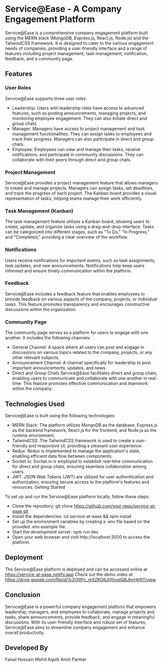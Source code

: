 
# Service@Ease - A Company Engagement Platform

Service@Ease is a comprehensive company engagement platform built using the MERN stack (MongoDB, Express.js, React.js, Node.js) and the TailwindCSS framework. It is designed to cater to the various engagement needs of companies, providing a user-friendly interface and a range of features including project management, task management, notification, feedback, and a community page.

## Features

### User Roles
Service@Ease supports three user roles:

- Leadership: Users with leadership roles have access to advanced features, such as posting announcements, managing projects, and monitoring employee engagement. They can also initiate direct and group chats.
- Manager: Managers have access to project management and task management functionalities. They can assign tasks to employees and track their progress. Managers can also participate in direct and group chats.
- Employee: Employees can view and manage their tasks, receive notifications, and participate in community discussions. They can collaborate with their peers through direct and group chats.

### Project Management
Service@Ease provides a project management feature that allows managers to create and manage projects. Managers can assign tasks, set deadlines, and track the progress of each project. The Kanban board provides a visual representation of tasks, helping teams manage their work efficiently.

### Task Management (Kanban)
The task management feature utilizes a Kanban board, allowing users to create, update, and organize tasks using a drag-and-drop interface. Tasks can be categorized into different stages, such as "To Do," "In Progress," and "Completed," providing a clear overview of the workflow.

### Notifications
Users receive notifications for important events, such as task assignments, task updates, and new announcements. Notifications help keep users informed and ensure timely communication within the platform.

### Feedback
Service@Ease includes a feedback feature that enables employees to provide feedback on various aspects of the company, projects, or individual tasks. This feature promotes transparency and encourages constructive discussions within the organization.

### Community Page
The community page serves as a platform for users to engage with one another. It includes the following channels:

- General Channel: A space where all users can post and engage in discussions on various topics related to the company, projects, or any other relevant subjects.
- Announcement Channel: A channel specifically for leadership to post important announcements, updates, and news.
- Direct and Group Chats
Service@Ease facilitates direct and group chats, enabling users to communicate and collaborate with one another in real-time. This feature promotes effective communication and teamwork within the company.

## Technologies Used

Service@Ease is built using the following technologies:

- MERN Stack: The platform utilizes MongoDB as the database, Express.js as the backend framework, React.js for the frontend, and Node.js as the runtime environment.
- TailwindCSS: The TailwindCSS framework is used to create a user-friendly and responsive UI, providing a pleasant user experience.
- Redux: Redux is implemented to manage the application's state, enabling efficient data flow between components.
- Socket.io: Socket.io is employed to establish real-time communication for direct and group chats, ensuring seamless collaboration among users.
- JWT: JSON Web Tokens (JWT) are utilized for user authentication and authorization, ensuring secure access to the platform's features and resources.
Getting Started

To set up and run the Service@Ease platform locally, follow these steps:

- Clone the repository: git clone https://github.com/your-repo/service-at-ease.git
- Install the dependencies: cd service-at-ease && npm install
- Set up the environment variables by creating a .env file based on the provided .env.example file.
- Start the development server: npm run dev
- Open your web browser and visit http://localhost:3000 to access the platform.

## Deployment

The Service@Ease platform is deployed and can be accessed online at https://service-at-ease.netlify.app
Check out the demo video at https://drive.google.com/file/d/1c2I3lfPc_mXZKG6JIXhvstQ8JbyHlrRT/view

## Conclusion

Service@Ease is a powerful company engagement platform that empowers leadership, managers, and employees to collaborate, manage projects and tasks, share announcements, provide feedback, and engage in meaningful discussions. With its user-friendly interface and robust set of features, Service@Ease aims to streamline company engagement and enhance overall productivity.

## Developed By
Faisal Hussain
Mohd Aquib
Ansh Parmar
